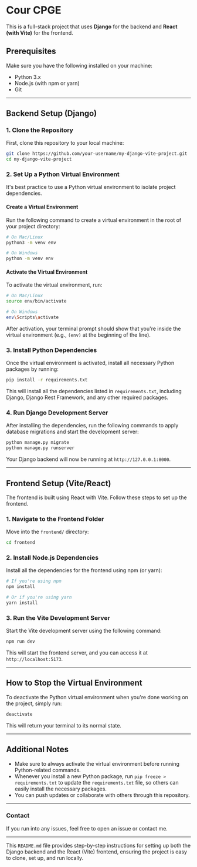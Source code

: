 # Cour CPGE

This is a full-stack project that uses **Django** for the backend and **React (with Vite)** for the frontend.

## Prerequisites

Make sure you have the following installed on your machine:

- Python 3.x
- Node.js (with npm or yarn)
- Git

---

## Backend Setup (Django)

### 1. Clone the Repository

First, clone this repository to your local machine:

```bash
git clone https://github.com/your-username/my-django-vite-project.git
cd my-django-vite-project
```

### 2. Set Up a Python Virtual Environment

It's best practice to use a Python virtual environment to isolate project dependencies.

#### Create a Virtual Environment

Run the following command to create a virtual environment in the root of your project directory:

```bash
# On Mac/Linux
python3 -m venv env

# On Windows
python -m venv env
```

#### Activate the Virtual Environment

To activate the virtual environment, run:

```bash
# On Mac/Linux
source env/bin/activate

# On Windows
env\Scripts\activate
```

After activation, your terminal prompt should show that you're inside the virtual environment (e.g., `(env)` at the beginning of the line).

### 3. Install Python Dependencies

Once the virtual environment is activated, install all necessary Python packages by running:

```bash
pip install -r requirements.txt
```

This will install all the dependencies listed in `requirements.txt`, including Django, Django Rest Framework, and any other required packages.

### 4. Run Django Development Server

After installing the dependencies, run the following commands to apply database migrations and start the development server:

```bash
python manage.py migrate
python manage.py runserver
```

Your Django backend will now be running at `http://127.0.0.1:8000`.

---

## Frontend Setup (Vite/React)

The frontend is built using React with Vite. Follow these steps to set up the frontend.

### 1. Navigate to the Frontend Folder

Move into the `frontend/` directory:

```bash
cd frontend
```

### 2. Install Node.js Dependencies

Install all the dependencies for the frontend using npm (or yarn):

```bash
# If you're using npm
npm install

# Or if you're using yarn
yarn install
```

### 3. Run the Vite Development Server

Start the Vite development server using the following command:

```bash
npm run dev
```

This will start the frontend server, and you can access it at `http://localhost:5173`.

---

## How to Stop the Virtual Environment

To deactivate the Python virtual environment when you're done working on the project, simply run:

```bash
deactivate
```

This will return your terminal to its normal state.

---

## Additional Notes

- Make sure to always activate the virtual environment before running Python-related commands.
- Whenever you install a new Python package, run `pip freeze > requirements.txt` to update the `requirements.txt` file, so others can easily install the necessary packages.
- You can push updates or collaborate with others through this repository.

---

### Contact

If you run into any issues, feel free to open an issue or contact me.

---

This `README.md` file provides step-by-step instructions for setting up both the Django backend and the React (Vite) frontend, ensuring the project is easy to clone, set up, and run locally.
